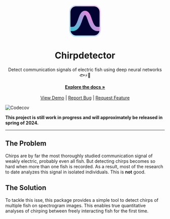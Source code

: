 <p align="center">
    <img src="assets/logo.png" width="100" />
    <h1 align="center">Chirpdetector</h2>
</p>

<p align="center">Detect communication signals of electric fish using deep neural networks 🐟⚡🧠 </p>

<p align="center">
  <a href="https://weygoldt.com/chirpdetector"><strong>Explore the docs »</strong></a>
  <br />
  <br />
  <a href="https://weygoldt.com/chirpdetector/demo">View Demo</a>
  |
  <a href="https://github.com/weygoldt/chirpdetector/issues">Report Bug</a>
  |
  <a href="https://github.com/weygoldt/chirpdetector/issues">Request Feature</a>
</p>

![Codecov](https://img.shields.io/codecov/c/github/weygoldt/chirpdetector)

**This project is still work in progress and will approximately be released in
spring of 2024.**

---

## The Problem

Chirps are by far the most thoroughly studied communication signal of weakly
electric, probably even all fish. But detecting chirps becomes so hard when
more than one fish is recorded. As a result, most of the research to date
analyzes this signal in isolated individuals. This is **not** good.

## The Solution

To tackle this isse, this package provides a simple tool to detect chirps of
multiple fish on spectrogram images. This enables true quantitative analyses of
chirping between freely interacting fish for the first time.
